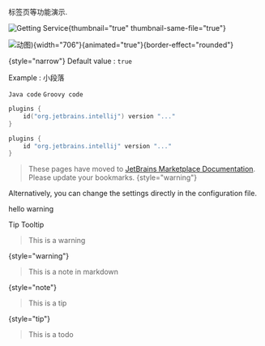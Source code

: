 [//]: # (title: Tabs)
<excerpt>标签页等功能演示.</excerpt>

![Getting Service](rnconsole-install-dark.png){thumbnail="true" thumbnail-same-file="true"}

![动图](screenshot_.gif)){width="706"}{animated="true"}{border-effect="rounded"}

{style="narrow"}
Default value
: `true`

Example
:
小段落

<tabs>
    <code lang="java">Java code</code>
    <code lang="groovy">Groovy code</code>
</tabs>


<tabs group="languages">
<tab title="Kotlin" group-key="kotlin">

```kotlin
plugins {
    id("org.jetbrains.intellij") version "..."
}
```

</tab>
<tab title="Groovy" group-key="groovy">

```groovy
plugins {
    id "org.jetbrains.intellij" version "..."
}
```

</tab>
</tabs>

> These pages have moved to [JetBrains Marketplace Documentation](https://plugins.jetbrains.com/docs/marketplace). Please update your bookmarks.
> {style="warning"}

<tip>Alternatively, you can change the settings directly in the configuration file.</tip>

<note>
    hello
</note>
<warning>warning</warning>

<tip>Tip</tip>
<tooltip>Tooltip</tooltip>

> This is a warning
>
{style="warning"}

> This is a note in markdown
>
{style="note"}

> This is a tip
>
{style="tip"}

> This is a todo
>
>

